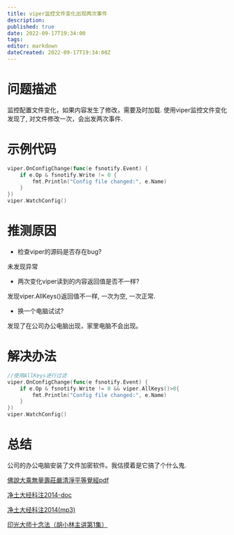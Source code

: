 ```yaml
---
title: viper监控文件变化出现两次事件
description:
published: true
date: 2022-09-17T19:34:00
tags:
editor: markdown
dateCreated: 2022-09-17T19:34:00Z
---
```


# 问题描述

监控配置文件变化，如果内容发生了修改，需要及时加载. 使用viper监控文件变化发现了, 对文件修改一次，会出发两次事件.

# 示例代码

```go
viper.OnConfigChange(func(e fsnotify.Event) {
	if e.Op & fsnotify.Write != 0 {
		fmt.Println("Config file changed:", e.Name)
	}
})
viper.WatchConfig()
```

#  推测原因

* 检查viper的源码是否存在bug?

未发现异常

* 两次变化viper读到的内容返回值是否不一样? 

发现viper.AllKeys()返回值不一样, 一次为空, 一次正常.

* 换一个电脑试试?

发现了在公司办公电脑出现，家里电脑不会出现。

# 解决办法

```go
//使用AllKeys进行过滤
viper.OnConfigChange(func(e fsnotify.Event) {
	if e.Op & fsnotify.Write != 0 && viper.AllKeys()>0{
		fmt.Println("Config file changed:", e.Name)
	}
})
viper.WatchConfig()

```


# 总结

公司的办公电脑安装了文件加密软件。我估摸着是它搞了个什么鬼.


[佛說大乘無量壽莊嚴清淨平等覺經pdf](http://www.sxjy360.top/page-download/)

[净土大经科注2014-doc](http://www.sxjy360.top/page-download/)

[净土大经科注2014(mp3)](http://www.sxjy360.top/page-download/)

[印光大师十念法（胡小林主讲第1集）](http://www.sxjy360.top/page-download/)







